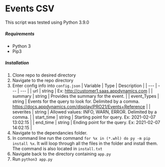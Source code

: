 # Events CSV
This script was tested using Python 3.9.0

##### Requirements
- Python 3
- Pip3

##### Installation
1. Clone repo to desired directory
2. Navigate to the repo directory
3. Enter config info into `config.json`
    | Variable | Type | Description |
    | --- | --- | --- |
    | url | string | Ex: http://customer1.saas.appdynamics.com |
    | summary | string | Provides the summary for the event. |
    | event_Types | string | Events for the query to look for. Delimited by a comma. https://docs.appdynamics.com/display/PRO21/Events+Reference |
    | severites | string | Allowed values: INFO, WARN, ERROR. Delimited by a comma. |
    | start_time | string | Starting point for query. Ex: 2021-02-07 13:02:15 |
    | end_time | string | Ending point for the query. Ex: 2021-02-07 14:02:15 |
4. Navigate to the dependancies folder.
5. In command line run the command `for %x in (*.whl) do py -m pip install %x`. It will loop through all the files in the folder and install them. The command is also located in `install.txt`
6. Navigate back to the directory containing `app.py`
7. Run `python3 app.py`
